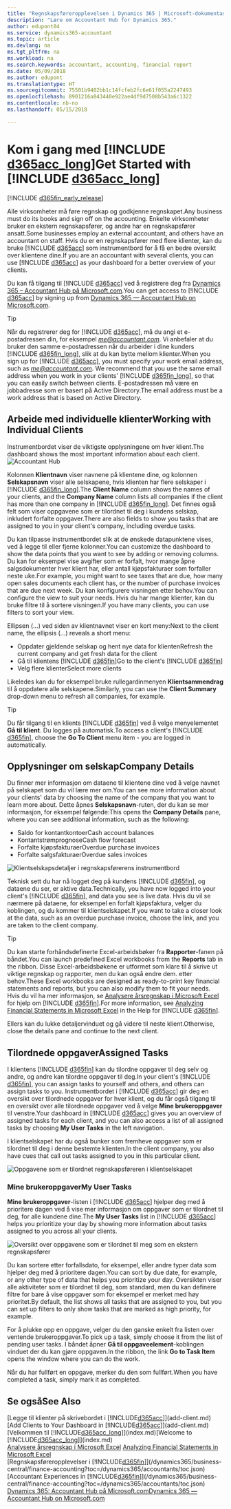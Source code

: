 ```yaml
---
title: "Regnskapsføreropplevelsen i Dynamics 365 | Microsoft-dokumentasjon"
description: "Lære om Accountant Hub for Dynamics 365."
author: edupont04
ms.service: dynamics365-accountant
ms.topic: article
ms.devlang: na
ms.tgt_pltfrm: na
ms.workload: na
ms.search.keywords: accountant, accounting, financial report
ms.date: 05/09/2018
ms.author: edupont
ms.translationtype: HT
ms.sourcegitcommit: 75501b9402bb1c14fcfeb2fc6e61f055a2247493
ms.openlocfilehash: 8901216a843440e922ae4df9d7508b543a6c1322
ms.contentlocale: nb-no
ms.lasthandoff: 05/15/2018

---
```

# <a name="get-started-with-include-d365acclongincludesd365acclongmdmd"></a><span data-ttu-id="a7681-103">Kom i gang med [!INCLUDE [d365acc_long](includes/d365acc_long_md.md)]</span><span class="sxs-lookup"><span data-stu-id="a7681-103">Get Started with [!INCLUDE [d365acc_long](includes/d365acc_long_md.md)]</span></span>
[!INCLUDE [d365fin_early_release](includes/d365fin_early_release.md.md)]

<span data-ttu-id="a7681-104">Alle virksomheter må føre regnskap og godkjenne regnskapet.</span><span class="sxs-lookup"><span data-stu-id="a7681-104">Any business must do its books and sign off on the accounting.</span></span> <span data-ttu-id="a7681-105">Enkelte virksomheter bruker en ekstern regnskapsfører, og andre har en regnskapsfører ansatt.</span><span class="sxs-lookup"><span data-stu-id="a7681-105">Some businesses employ an external accountant, and others have an accountant on staff.</span></span> <span data-ttu-id="a7681-106">Hvis du er en regnskapsfører med flere klienter, kan du bruke [!INCLUDE [d365acc](includes/d365acc_md.md)] som instrumentbord for å få en bedre oversikt over klientene dine.</span><span class="sxs-lookup"><span data-stu-id="a7681-106">If you are an accountant with several clients, you can use [!INCLUDE [d365acc](includes/d365acc_md.md)] as your dashboard for a better overview of your clients.</span></span>  

<span data-ttu-id="a7681-107">Du kan få tilgang til [!INCLUDE [d365acc](includes/d365acc_md.md)] ved å registrere deg fra [Dynamics 365 – Accountant Hub på Microsoft.com](https://www.microsoft.com/en-us/dynamics365/financial-insights-for-accountants).</span><span class="sxs-lookup"><span data-stu-id="a7681-107">You can get access to [!INCLUDE [d365acc](includes/d365acc_md.md)] by signing up from [Dynamics 365 — Accountant Hub on Microsoft.com](https://www.microsoft.com/en-us/dynamics365/financial-insights-for-accountants).</span></span>  

> [!TIP]
>  <span data-ttu-id="a7681-108">Når du registrerer deg for [!INCLUDE [d365acc](includes/d365acc_md.md)], må du angi et e-postadressen din, for eksempel <em>me@accountant.com</em>. Vi anbefaler at du bruker den samme e-postadressen når du arbeider i dine kunders [!INCLUDE [d365fin_long](includes/d365fin_long_md.md)], slik at du kan bytte mellom klienter.</span><span class="sxs-lookup"><span data-stu-id="a7681-108">When you sign up for [!INCLUDE [d365acc](includes/d365acc_md.md)], you must specify your work email address, such as <em>me@accountant.com</em>. We recommend that you use the same email address when you work in your clients' [!INCLUDE [d365fin_long](includes/d365fin_long_md.md)], so that you can easily switch between clients.</span></span> <span data-ttu-id="a7681-109">E-postadressen må være en jobbadresse som er basert på Active Directory.</span><span class="sxs-lookup"><span data-stu-id="a7681-109">The email address must be a work address that is based on Active Directory.</span></span>

## <a name="working-with-individual-clients"></a><span data-ttu-id="a7681-110">Arbeide med individuelle klienter</span><span class="sxs-lookup"><span data-stu-id="a7681-110">Working with Individual Clients</span></span>
<span data-ttu-id="a7681-111">Instrumentbordet viser de viktigste opplysningene om hver klient.</span><span class="sxs-lookup"><span data-stu-id="a7681-111">The dashboard shows the most important information about each client.</span></span>  
![Accountant Hub](./media/accountant-get-started/accountant-dashboard-tasks.png)

<span data-ttu-id="a7681-113">Kolonnen **Klientnavn** viser navnene på klientene dine, og kolonnen **Selskapsnavn** viser alle selskapene, hvis klienten har flere selskaper i [!INCLUDE [d365fin_long](includes/d365fin_long_md.md)].</span><span class="sxs-lookup"><span data-stu-id="a7681-113">The **Client Name** column shows the names of your clients, and the **Company Name** column lists all companies if the client has more than one company in [!INCLUDE [d365fin_long](includes/d365fin_long_md.md)].</span></span> <span data-ttu-id="a7681-114">Det finnes også felt som viser oppgavene som er tilordnet til deg i kundens selskap, inkludert forfalte oppgaver.</span><span class="sxs-lookup"><span data-stu-id="a7681-114">There are also fields to show you tasks that are assigned to you in your client's company, including overdue tasks.</span></span>  

<span data-ttu-id="a7681-115">Du kan tilpasse instrumentbordet slik at de ønskede datapunktene vises, ved å legge til eller fjerne kolonner.</span><span class="sxs-lookup"><span data-stu-id="a7681-115">You can customize the dashboard to show the data points that you want to see by adding or removing columns.</span></span> <span data-ttu-id="a7681-116">Du kan for eksempel vise avgifter som er forfalt, hvor mange åpne salgsdokumenter hver klient har, eller antall kjøpsfakturaer som forfaller neste uke.</span><span class="sxs-lookup"><span data-stu-id="a7681-116">For example, you might want to see taxes that are due, how many open sales documents each client has, or the number of purchase invoices that are due next week.</span></span> <span data-ttu-id="a7681-117">Du kan konfigurere visningen etter behov.</span><span class="sxs-lookup"><span data-stu-id="a7681-117">You can configure the view to suit your needs.</span></span> <span data-ttu-id="a7681-118">Hvis du har mange klienter, kan du bruke filtre til å sortere visningen.</span><span class="sxs-lookup"><span data-stu-id="a7681-118">If you have many clients, you can use filters to sort your view.</span></span>  

<span data-ttu-id="a7681-119">Ellipsen (...) ved siden av klientnavnet viser en kort meny:</span><span class="sxs-lookup"><span data-stu-id="a7681-119">Next to the client name, the ellipsis (...) reveals a short menu:</span></span>

- <span data-ttu-id="a7681-120">Oppdater gjeldende selskap og hent nye data for klienten</span><span class="sxs-lookup"><span data-stu-id="a7681-120">Refresh the current company and get fresh data for the client</span></span>  
- <span data-ttu-id="a7681-121">Gå til klientens [!INCLUDE [d365fin](includes/d365fin_md.md)]</span><span class="sxs-lookup"><span data-stu-id="a7681-121">Go to the client's [!INCLUDE [d365fin](includes/d365fin_md.md)]</span></span>  
- <span data-ttu-id="a7681-122">Velg flere klienter</span><span class="sxs-lookup"><span data-stu-id="a7681-122">Select more clients</span></span>  

<span data-ttu-id="a7681-123">Likeledes kan du for eksempel bruke rullegardinmenyen **Klientsammendrag** til å oppdatere alle selskapene.</span><span class="sxs-lookup"><span data-stu-id="a7681-123">Similarly, you can use the **Client Summary** drop-down menu to refresh all companies, for example.</span></span>  

> [!TIP]
>  <span data-ttu-id="a7681-124">Du får tilgang til en klients [!INCLUDE [d365fin](includes/d365fin_md.md)] ved å velge menyelementet **Gå til klient**. Du logges på automatisk.</span><span class="sxs-lookup"><span data-stu-id="a7681-124">To access a client's [!INCLUDE [d365fin](includes/d365fin_md.md)], choose the **Go To Client** menu item - you are logged in automatically.</span></span>

## <a name="company-details"></a><span data-ttu-id="a7681-125">Opplysninger om selskap</span><span class="sxs-lookup"><span data-stu-id="a7681-125">Company Details</span></span>
<span data-ttu-id="a7681-126">Du finner mer informasjon om dataene til klientene dine ved å velge navnet på selskapet som du vil lære mer om.</span><span class="sxs-lookup"><span data-stu-id="a7681-126">You can see more information about your clients' data by choosing the name of the company that you want to learn more about.</span></span> <span data-ttu-id="a7681-127">Dette åpnes **Selskapsnavn**-ruten, der du kan se mer informasjon, for eksempel følgende:</span><span class="sxs-lookup"><span data-stu-id="a7681-127">This opens the **Company Details** pane, where you can see additional information, such as the following:</span></span>  

* <span data-ttu-id="a7681-128">Saldo for kontantkontoer</span><span class="sxs-lookup"><span data-stu-id="a7681-128">Cash account balances</span></span>  
* <span data-ttu-id="a7681-129">Kontantstrømprognose</span><span class="sxs-lookup"><span data-stu-id="a7681-129">Cash flow forecast</span></span>  
* <span data-ttu-id="a7681-130">Forfalte kjøpsfakturaer</span><span class="sxs-lookup"><span data-stu-id="a7681-130">Overdue purchase invoices</span></span>  
* <span data-ttu-id="a7681-131">Forfalte salgsfakturaer</span><span class="sxs-lookup"><span data-stu-id="a7681-131">Overdue sales invoices</span></span>  

![Klientselskapsdetaljer i regnskapsførerens instrumentbord](./media/accountant-get-started/accountant-company-details.png)

<span data-ttu-id="a7681-133">Teknisk sett du har nå logget deg på kundens [!INCLUDE [d365fin](includes/d365fin_md.md)], og dataene du ser, er aktive data.</span><span class="sxs-lookup"><span data-stu-id="a7681-133">Technically, you have now logged into your client's [!INCLUDE [d365fin](includes/d365fin_md.md)], and data you see is live data.</span></span> <span data-ttu-id="a7681-134">Hvis du vil se nærmere på dataene, for eksempel en forfalt kjøpsfaktura, velger du koblingen, og du kommer til klientselskapet.</span><span class="sxs-lookup"><span data-stu-id="a7681-134">If you want to take a closer look at the data, such as an overdue purchase invoice, choose the link, and you are taken to the client company.</span></span>  

> [!TIP]
>  <span data-ttu-id="a7681-135">Du kan starte forhåndsdefinerte Excel-arbeidsbøker fra **Rapporter**-fanen på båndet.</span><span class="sxs-lookup"><span data-stu-id="a7681-135">You can launch predefined Excel workbooks from the **Reports** tab in the ribbon.</span></span> <span data-ttu-id="a7681-136">Disse Excel-arbeidsbøkene er utformet som klare til å skrive ut viktige regnskap og rapporter, men du kan også endre dem. etter behov.</span><span class="sxs-lookup"><span data-stu-id="a7681-136">These Excel workbooks are designed as ready-to-print key financial statements and reports, but you can also modify them to fit your needs.</span></span> <span data-ttu-id="a7681-137">Hvis du vil ha mer informasjon, se [Analysere årsregnskap i Microsoft Excel](/dynamics365/business-central/finance-analyze-excel?toc=/dynamics365/accountants/toc.json) for hjelp om [!INCLUDE [d365fin](includes/d365fin_md.md)].</span><span class="sxs-lookup"><span data-stu-id="a7681-137">For more information, see [Analyzing Financial Statements in Microsoft Excel](/dynamics365/business-central/finance-analyze-excel?toc=/dynamics365/accountants/toc.json) in the Help for [!INCLUDE [d365fin](includes/d365fin_md.md)].</span></span>  

<span data-ttu-id="a7681-138">Ellers kan du lukke detaljervinduet og gå videre til neste klient.</span><span class="sxs-lookup"><span data-stu-id="a7681-138">Otherwise, close the details pane and continue to the next client.</span></span>  

## <a name="assigned-tasks"></a><span data-ttu-id="a7681-139">Tilordnede oppgaver</span><span class="sxs-lookup"><span data-stu-id="a7681-139">Assigned Tasks</span></span>
<span data-ttu-id="a7681-140">I klientens [!INCLUDE [d365fin](includes/d365fin_md.md)] kan du tilordne oppgaver til deg selv og andre, og andre kan tilordne oppgaver til deg.</span><span class="sxs-lookup"><span data-stu-id="a7681-140">In your client's [!INCLUDE [d365fin](includes/d365fin_md.md)], you can assign tasks to yourself and others, and others can assign tasks to you.</span></span> <span data-ttu-id="a7681-141">Instrumentbordet i [!INCLUDE [d365acc](includes/d365acc_md.md)] gir deg en oversikt over tilordnede oppgaver for hver klient, og du får også tilgang til en oversikt over alle tilordnede oppgaver ved å velge **Mine brukeroppgaver** til venstre.</span><span class="sxs-lookup"><span data-stu-id="a7681-141">Your dashboard in [!INCLUDE [d365acc](includes/d365acc_md.md)] gives you an overview of assigned tasks for each client, and you can also access a list of all assigned tasks by choosing **My User Tasks** in the left navigation.</span></span>  

<span data-ttu-id="a7681-142">I klientselskapet har du også bunker som fremheve oppgaver som er tilordnet til deg i denne bestemte klienten.</span><span class="sxs-lookup"><span data-stu-id="a7681-142">In the client company, you also have cues that call out tasks assigned to you in this particular client.</span></span>

![Oppgavene som er tilordnet regnskapsføreren i klientselskapet](./media/accountant-get-started/accountant-company-details-tasks.png)

### <a name="my-user-tasks"></a><span data-ttu-id="a7681-144">Mine brukeroppgaver</span><span class="sxs-lookup"><span data-stu-id="a7681-144">My User Tasks</span></span>
<span data-ttu-id="a7681-145">**Mine brukeroppgaver**-listen i [!INCLUDE [d365acc](includes/d365acc_md.md)] hjelper deg med å prioritere dagen ved å vise mer informasjon om oppgaver som er tilordnet til deg, for alle kundene dine.</span><span class="sxs-lookup"><span data-stu-id="a7681-145">The **My User Tasks** list in [!INCLUDE [d365acc](includes/d365acc_md.md)] helps you prioritize your day by showing more information about tasks assigned to you across all your clients.</span></span>  

![Oversikt over oppgavene som er tilordnet til meg som en ekstern regnskapsfører](./media/accountant-get-started/accountant-tasklist.png)

<span data-ttu-id="a7681-147">Du kan sortere etter forfallsdato, for eksempel, eller andre typer data som hjelper deg med å prioritere dagen.</span><span class="sxs-lookup"><span data-stu-id="a7681-147">You can sort by due date, for example, or any other type of data that helps you prioritize your day.</span></span> <span data-ttu-id="a7681-148">Oversikten viser alle aktiviteter som er tilordnet til deg, som standard, men du kan definere filtre for bare å vise oppgaver som for eksempel er merket med høy prioritet.</span><span class="sxs-lookup"><span data-stu-id="a7681-148">By default, the list shows all tasks that are assigned to you, but you can set up filters to only show tasks that are marked as high priority, for example.</span></span>

<span data-ttu-id="a7681-149">For å plukke opp en oppgave, velger du den ganske enkelt fra listen over ventende brukeroppgaver.</span><span class="sxs-lookup"><span data-stu-id="a7681-149">To pick up a task, simply choose it from the list of pending user tasks.</span></span> <span data-ttu-id="a7681-150">I båndet åpner **Gå til oppgaveelement**-koblingen vinduet der du kan gjøre oppgaven.</span><span class="sxs-lookup"><span data-stu-id="a7681-150">In the ribbon, the link **Go to Task Item** opens the window where you can do the work.</span></span>  

<span data-ttu-id="a7681-151">Når du har fullført en oppgave, merker du den som fullført.</span><span class="sxs-lookup"><span data-stu-id="a7681-151">When you have completed a task, simply mark it as completed.</span></span>  

## <a name="see-also"></a><span data-ttu-id="a7681-152">Se også</span><span class="sxs-lookup"><span data-stu-id="a7681-152">See Also</span></span>
<span data-ttu-id="a7681-153">[Legge til klienter på skrivebordet i [!INCLUDE[d365acc](includes/d365acc_md.md)]](add-client.md)</span><span class="sxs-lookup"><span data-stu-id="a7681-153">[Add Clients to Your Dashboard in [!INCLUDE[d365acc](includes/d365acc_md.md)]](add-client.md)</span></span>  
<span data-ttu-id="a7681-154">[Velkommen til [!INCLUDE[d365acc_long](includes/d365acc_long_md.md)]](index.md)</span><span class="sxs-lookup"><span data-stu-id="a7681-154">[Welcome to [!INCLUDE[d365acc_long](includes/d365acc_long_md.md)]](index.md)</span></span>  
<span data-ttu-id="a7681-155">[Analysere årsregnskap i Microsoft Excel](/dynamics365/business-central/finance-analyze-excel?toc=/dynamics365/accountants/toc.json) </span><span class="sxs-lookup"><span data-stu-id="a7681-155">[Analyzing Financial Statements in Microsoft Excel](/dynamics365/business-central/finance-analyze-excel?toc=/dynamics365/accountants/toc.json) </span></span>  
<span data-ttu-id="a7681-156">[Regnskapsføreropplevelser i [!INCLUDE[d365fin](includes/d365fin_md.md)]](/dynamics365/business-central/finance-accounting?toc=/dynamics365/accountants/toc.json)</span><span class="sxs-lookup"><span data-stu-id="a7681-156">[Accountant Experiences in [!INCLUDE[d365fin](includes/d365fin_md.md)]](/dynamics365/business-central/finance-accounting?toc=/dynamics365/accountants/toc.json)</span></span>  
[<span data-ttu-id="a7681-157">Dynamics 365: Accountant Hub på Microsoft.com</span><span class="sxs-lookup"><span data-stu-id="a7681-157">Dynamics 365 — Accountant Hub on Microsoft.com</span></span>](https://www.microsoft.com/en-us/dynamics365/financial-insights-for-accountants)  

